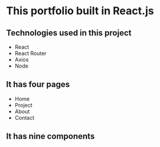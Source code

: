# This portfolio built in React.js

## Technologies used in this project
- React
- React Router
- Axios
- Node

## It has four pages
- Home
- Project
- About
- Contact

## It has nine components
